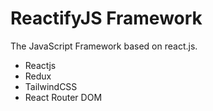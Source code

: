 # ReactifyJS Framework
The JavaScript Framework based on react.js.
- Reactjs
- Redux
- TailwindCSS
- React Router DOM
